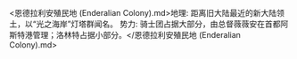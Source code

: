 <恩德拉利安殖民地 (Enderalian Colony).md>地理: 距离旧大陆最近的新大陆领土，以“光之海岸”灯塔群闻名。
  势力: 骑士团占据大部分，由总督薇薇安在首都阿斯特港管理；洛林特占据小部分。</恩德拉利安殖民地 (Enderalian Colony).md>